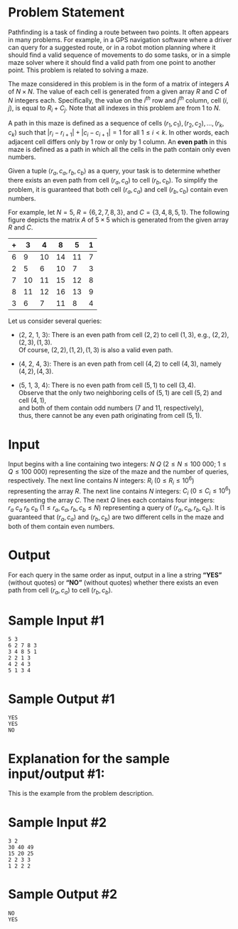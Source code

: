 # Problem Statement

Pathfinding is a task of finding a route between two points. It often appears in many problems. For example, in a GPS navigation software where a driver can query for a suggested route, or in a robot motion planning where it should find a valid sequence of movements to do some tasks, or in a simple maze solver where it should find a valid path from one point to another point. This problem is related to solving a maze.

The maze considered in this problem is in the form of a matrix of integers $A$ of $N \times N$. The value of each cell is generated from a given array $R$ and $C$ of $N$ integers each. Specifically, the value on the $i^{th}$ row and $j^{th}$ column, cell $(i,j)$, is equal to $R_i + C_j$. Note that all indexes in this problem are from $1$ to $N$.

A path in this maze is defined as a sequence of cells $(r_1, c_1), (r_2, c_2), \ldots, (r_k, c_k)$ such that $|r_i - r_{i+1}| + |c_i - c_{i+1}| = 1$ for all $1 \leq i < k$. In other words, each adjacent cell differs only by 1 row or only by 1 column. An **even path** in this maze is defined as a path in which all the cells in the path contain only even numbers.

Given a tuple $\langle r_a, c_a, r_b, c_b \rangle$ as a query, your task is to determine whether there exists an even path from cell $(r_a, c_a)$ to cell $(r_b, c_b)$. To simplify the problem, it is guaranteed that both cell $(r_a, c_a)$ and cell $(r_b, c_b)$ contain even numbers.

For example, let $N = 5$, $R = \{6, 2, 7, 8, 3\}$, and $C = \{3, 4, 8, 5, 1\}$. The following figure depicts the matrix $A$ of $5 \times 5$ which is generated from the given array $R$ and $C$.

|+|3|4|8|5|1|
|---|---|---|---|---|---|
|6|9|10|14|11|7|
|2|5|6|10|7|3|
|7|10|11|15|12|8|
|8|11|12|16|13|9|
|3|6|7|11|8|4|

Let us consider several queries:

- ⟨2, 2, 1, 3⟩: There is an even path from cell $(2, 2)$ to cell $(1, 3)$, e.g., $(2, 2), (2, 3), (1, 3)$.  
  Of course, $(2, 2), (1, 2), (1, 3)$ is also a valid even path.

- ⟨4, 2, 4, 3⟩: There is an even path from cell $(4, 2)$ to cell $(4, 3)$, namely $(4, 2), (4, 3)$.

- ⟨5, 1, 3, 4⟩: There is no even path from cell $(5, 1)$ to cell $(3, 4)$.  
  Observe that the only two neighboring cells of $(5, 1)$ are cell $(5, 2)$ and cell $(4, 1)$,  
  and both of them contain odd numbers (7 and 11, respectively),  
  thus, there cannot be any even path originating from cell $(5, 1)$.

# Input

Input begins with a line containing two integers: $N\ Q$ ($2 \leq N \leq 100\ 000$; $1 \leq Q \leq 100\ 000$) representing the size of the maze and the number of queries, respectively. The next line contains $N$ integers: $R_i$ ($0 \leq R_i \leq 10^6$) representing the array $R$. The next line contains $N$ integers: $C_i$ ($0 \leq C_i \leq 10^6$) representing the array $C$. The next $Q$ lines each contains four integers: $r_a\ c_a\ r_b\ c_b$ ($1 \leq r_a, c_a, r_b, c_b \leq N$) representing a query of $\langle r_a, c_a, r_b, c_b \rangle$. It is guaranteed that $(r_a, c_a)$ and $(r_b, c_b)$ are two different cells in the maze and both of them contain even numbers.

# Output

For each query in the same order as input, output in a line a string **“YES”** (without quotes) or **“NO”** (without quotes) whether there exists an even path from cell $(r_a, c_a)$ to cell $(r_b, c_b)$.

# Sample Input #1
```
5 3
6 2 7 8 3
3 4 8 5 1
2 2 1 3
4 2 4 3
5 1 3 4
```
# Sample Output #1
```
YES
YES
NO
```
# Explanation for the sample input/output #1: 
This is the example from the problem description.

# Sample Input #2
```
3 2
30 40 49
15 20 25
2 2 3 3
1 2 2 2
```
# Sample Output #2
```
NO
YES
```